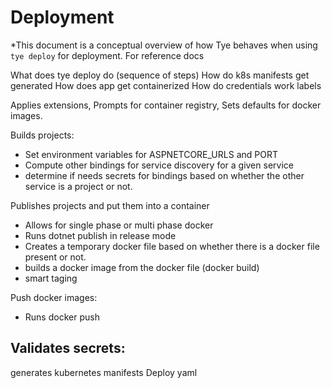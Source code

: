 # Deployment

*This document is a conceptual overview of how Tye behaves when using `tye deploy` for deployment. For reference docs  

What does tye deploy do (sequence of steps)
 How do k8s manifests get generated
 How does app get containerized
 How do credentials work
 labels


Applies extensions,
Prompts for container registry,
Sets defaults for docker images.

Builds projects:
- Set environment variables for ASPNETCORE_URLS and PORT
- Compute other bindings for service discovery for a given service
- determine if needs secrets for bindings based on whether the other service is a project or not.

Publishes projects and put them into a container
- Allows for single phase or multi phase docker
- Runs dotnet publish in release mode
- Creates a temporary docker file based on whether there is a docker file present or not.
- builds a docker image from the docker file (docker build)
- smart taging

Push docker images:
- Runs docker push

Validates secrets:
- 
generates kubernetes manifests
Deploy yaml
